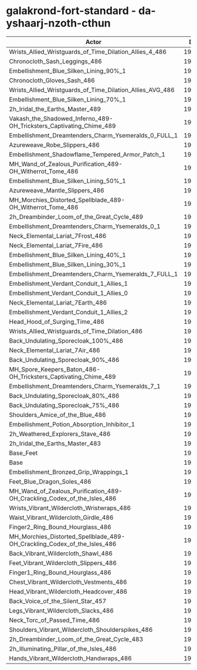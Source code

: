 # galakrond-fort-standard - da-yshaarj-nzoth-cthun
| Actor | DPS | Increase |
|---|:---:|:---:|
|Wrists_Allied_Wristguards_of_Time_Dilation_Allies_4_486|197463|1.96%|
|Chronocloth_Sash_Leggings_486|197306|1.88%|
|Embellishment_Blue_Silken_Lining_90%_1|197269|1.86%|
|Chronocloth_Gloves_Sash_486|196929|1.68%|
|Wrists_Allied_Wristguards_of_Time_Dilation_Allies_AVG_486|196645|1.54%|
|Embellishment_Blue_Silken_Lining_70%_1|196548|1.49%|
|2h_Iridal_the_Earths_Master_489|196521|1.47%|
|Vakash_the_Shadowed_Inferno_489-OH_Tricksters_Captivating_Chime_489|196387|1.40%|
|Embellishment_Dreamtenders_Charm_Ysemeralds_0_FULL_1|195993|1.20%|
|Azureweave_Robe_Slippers_486|195961|1.18%|
|Embellishment_Shadowflame_Tempered_Armor_Patch_1|195629|1.01%|
|MH_Wand_of_Zealous_Purification_489-OH_Witherrot_Tome_486|195582|0.99%|
|Embellishment_Blue_Silken_Lining_50%_1|195581|0.99%|
|Azureweave_Mantle_Slippers_486|195457|0.92%|
|MH_Morchies_Distorted_Spellblade_489-OH_Witherrot_Tome_486|195382|0.89%|
|2h_Dreambinder_Loom_of_the_Great_Cycle_489|195310|0.85%|
|Embellishment_Dreamtenders_Charm_Ysemeralds_0_1|195294|0.84%|
|Neck_Elemental_Lariat_7Frost_486|195273|0.83%|
|Neck_Elemental_Lariat_7Fire_486|195253|0.82%|
|Embellishment_Blue_Silken_Lining_40%_1|195247|0.82%|
|Embellishment_Blue_Silken_Lining_30%_1|194940|0.66%|
|Embellishment_Dreamtenders_Charm_Ysemeralds_7_FULL_1|194843|0.61%|
|Embellishment_Verdant_Conduit_1_Allies_1|194819|0.59%|
|Embellishment_Verdant_Conduit_1_Allies_0|194772|0.57%|
|Neck_Elemental_Lariat_7Earth_486|194753|0.56%|
|Embellishment_Verdant_Conduit_1_Allies_2|194732|0.55%|
|Head_Hood_of_Surging_Time_486|194696|0.53%|
|Wrists_Allied_Wristguards_of_Time_Dilation_486|194616|0.49%|
|Back_Undulating_Sporecloak_100%_486|194443|0.40%|
|Neck_Elemental_Lariat_7Air_486|194364|0.36%|
|Back_Undulating_Sporecloak_90%_486|194316|0.34%|
|MH_Spore_Keepers_Baton_486-OH_Tricksters_Captivating_Chime_489|194312|0.33%|
|Embellishment_Dreamtenders_Charm_Ysemeralds_7_1|194249|0.30%|
|Back_Undulating_Sporecloak_80%_486|194236|0.29%|
|Back_Undulating_Sporecloak_75%_486|194153|0.25%|
|Shoulders_Amice_of_the_Blue_486|194064|0.20%|
|Embellishment_Potion_Absorption_Inhibitor_1|194019|0.18%|
|2h_Weathered_Explorers_Stave_486|193944|0.14%|
|2h_Iridal_the_Earths_Master_483|193903|0.12%|
|Base_Feet|193886|0.11%|
|Base|193667|0.00%|
|Embellishment_Bronzed_Grip_Wrappings_1|193640|-0.01%|
|Feet_Blue_Dragon_Soles_486|193562|-0.05%|
|MH_Wand_of_Zealous_Purification_489-OH_Crackling_Codex_of_the_Isles_486|193530|-0.07%|
|Wrists_Vibrant_Wildercloth_Wristwraps_486|193385|-0.15%|
|Waist_Vibrant_Wildercloth_Girdle_486|193342|-0.17%|
|Finger2_Ring_Bound_Hourglass_486|193302|-0.19%|
|MH_Morchies_Distorted_Spellblade_489-OH_Crackling_Codex_of_the_Isles_486|193216|-0.23%|
|Back_Vibrant_Wildercloth_Shawl_486|193007|-0.34%|
|Feet_Vibrant_Wildercloth_Slippers_486|192990|-0.35%|
|Finger1_Ring_Bound_Hourglass_486|192987|-0.35%|
|Chest_Vibrant_Wildercloth_Vestments_486|192967|-0.36%|
|Head_Vibrant_Wildercloth_Headcover_486|192927|-0.38%|
|Back_Voice_of_the_Silent_Star_457|192828|-0.43%|
|Legs_Vibrant_Wildercloth_Slacks_486|192806|-0.44%|
|Neck_Torc_of_Passed_Time_486|192729|-0.48%|
|Shoulders_Vibrant_Wildercloth_Shoulderspikes_486|192714|-0.49%|
|2h_Dreambinder_Loom_of_the_Great_Cycle_483|192631|-0.53%|
|2h_Illuminating_Pillar_of_the_Isles_486|192533|-0.59%|
|Hands_Vibrant_Wildercloth_Handwraps_486|192433|-0.64%|
